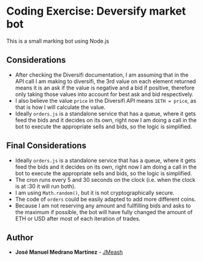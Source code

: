 # Coding Exercise: Deversify market bot

This is a small marking bot using Node.js

## Considerations

* After checking the Diversifi documentation, I am assuming that in the API call I am making to diversifi, the 3rd value on each element returned means it is an ask if the value is negative and a bid if positive, therefore only taking those values into account for best ask and bid respectively.
* I also believe the value `price` in the Diversifi API means `1ETH = price`, as that is how I will calculate the value.
* Ideally `orders.js` is a standalone service that has a queue, where it gets feed the bids and it decides on its own, right now I am doing a call in the bot to execute the appropriate sells and bids, so the logic is simplified.


## Final Considerations

* Ideally `orders.js` is a standalone service that has a queue, where it gets feed the bids and it decides on its own, right now I am doing a call in the bot to execute the appropriate sells and bids, so the logic is simplified.
* The cron runs every 5 and 30 seconds on the clock (i.e. when the clock is at :30 it will run both).
* I am using `Math.random()`, but it is not cryptographically secure.
* The code of `orders` could be easily adapted to add more different coins.
* Because I am not reserving any amount and fullfilling bids and asks to the maximum if possible, the bot will have fully changed the amount of ETH or USD after most of each iteration of trades.

## Author

* **José Manuel Medrano Martínez** - [JMeash](https://github.com/JMeash)
